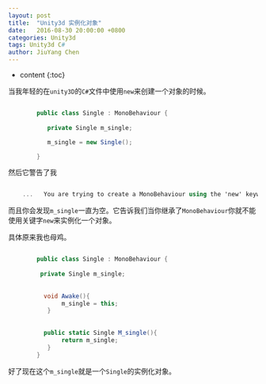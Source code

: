 ```yaml
---
layout: post
title:  "Unity3d 实例化对象"
date:   2016-08-30 20:00:00 +0800
categories: Unity3d
tags: Unity3d C#
author: JiuYang Chen
---
```


* content
{:toc}



当我年轻的在`unity3D`的`C#`文件中使用`new`来创建一个对象的时候。

```c#

		public class Single : MonoBehaviour {
		
		   private Single m_single;

	       m_single = new Single();

		}
```

然后它警告了我

```c#

    ...   You are trying to create a MonoBehaviour using the 'new' keyword.  This is not allowed.MonoBehaviours can only be added using AddComponent() ...

```

而且你会发现`m_single`一直为空。它告诉我们当你继承了`MonoBehaviour`你就不能使用关键字`new`来实例化一个对象。

具体原来我也母鸡。

```c#

		public class Single : MonoBehaviour {
		
		 private Single m_single;
		
		
		  void Awake(){
		       m_single = this;
		   }
		
		
		  public static Single M_single(){
		       return m_single;
		   }
		}

```

好了现在这个`m_single`就是一个`Single`的实例化对象。